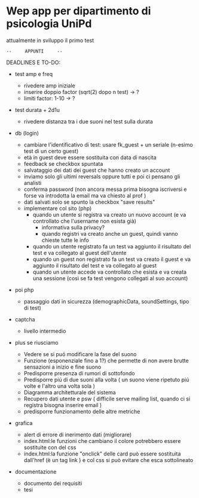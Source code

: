 # Wep app per dipartimento di psicologia UniPd
attualmente in sviluppo il primo test 


	--     APPUNTI     --

DEADLINES E TO-DO:

- test amp e freq
	- rivedere amp iniziale
	- inserire doppio factor (sqrt(2) dopo n test) -> ?
	- limiti factor: 1-10                        -> ?

- test durata + 2d1u
	- rivedere distanza tra i due suoni nel test sulla durata

- db (login)
	- cambiare l'identificativo di test: usare fk_guest + un seriale (n-esimo test di un certo guest)
	- età in guest deve essere sostituita con data di nascita
	- feedback se checkbox spuntata
	- salvataggio dei dati dei guest che hanno creato un account
	- inviamo solo gli ultimi reversals oppure tutti e poi ci pensano gli analisti
	- conferma password (non ancora messa prima bisogna iscriversi e forse va introdotta la email ma va chiesto al prof )
	- dati salvati solo se spunto la checkbox "save results"
	- implementare col sito (php)
		- quando un utente si registra va creato un nuovo account (e va controllato che l'username non esista già)
			- informativa sulla privacy?
			- quando registri va creato anche un guest, quindi vanno chieste tutte le info
		- quando un utente registrato fa un test va aggiunto il risultato del test e va collegato al guest dell'utente
		- quando un guest non registrato fa un test va creato il guest e va aggiunto il risultato del test e va collegato al guest
		- quando un utente accede va controllato che esista e va creata una sessione (così se fa test vengono collegati al suo account)

- poi php
	- passaggio dati in sicurezza (demographicData, soundSettings, tipo di test)
	
- captcha
	- livello intermedio

- plus se riusciamo
	- Vedere se si puó modificare la fase del suono
	- Funzione (esponenziale fino a 1?) che permette di non avere brutte sensazioni a inizio e fine suono 
	- Predisporre presenza di rumori di sottofondo 
	- Predisporre piú di due suoni alla volta ( un suono viene ripetuto piú volte e l'altro una volta sola )
	- Diagramma architetturale del sistema
	- Recupero dati utente e psw ( difficile serve mailing list, quando ci si registra bisogna inserire email )
	- predisporre funzionamento delle altre metriche
	
- grafica
	- alert di errore di inerimento dati (migliorare)
	- index.html:le funzioni che cambiano il colore potrebbero essere sostituite con del css
	- index.html:la funzione "onclick" delle card può essere sostituita dall'href (è un tag link <a>) e col css si può evitare che esca sottolineato

- documentazione
	- documento dei requisiti
	- tesi
	
